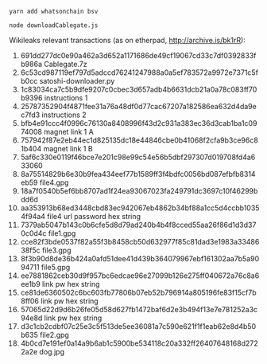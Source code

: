 ```
yarn add whatsonchain bsv

node downloadCablegate.js
```
Wikileaks relevant transactions (as on etherpad, http://archive.is/bk1rR):
1. 691dd277dc0e90a462a3d652a1171686de49cf19067cd33c7df0392833fb986a Cablegate.7z
2. 6c53cd987119ef797d5adccd76241247988a0a5ef783572a9972e7371c5fb0cc satoshi-downloader.py
3. 1c83034ca7c5b9dfe9207c0cbec3d657adb4b6631dcb21a0a78c083ff70b9396 instructions 1
4. 25787352904f4871fee31a76a48df0d77cac67207a182586ea632d4da9ec7fd3 instructions 2
5. bfb4e91ccc4f0996c76130a8408996f43d2c931a383ec36d3cab1ba1c0974008 magnet link 1 A
6. 757942f87e2eb44ec1d825135dc18e44846cbe0b41068f2cfa9b3ce96c81b404 magnet link 1 B
7. 5af6c330e0119f46bce7e201c98e99c54e56b5dbf297307d019708fd4a633060 
8. 8a75514829b6e30b9fea434eef77b1589ff3f4bdfc0056bd087efbfb8314eb59 file4.gpg
9. 18a7f0540b5ef6bb8707ad1f24ea93067023fa249791dc3697c10f46299bdd6d
10. aa353913b68ed3448cbd83ec942067eb4862b34bf88a1cc5d4ccbb10354f94a4 file4 url password hex string
11. 7379ab5047b143c0b6cfe5d8d79ad240b4b4f8cced55aa26f86d1d3d370c0d4c file1.gpg
12. cce82f3bde0537f82a55f3b8458cb50d632977f85c81dad3e1983a3348638f5c file3.gpg
13. 8f3b90d8de36b424a0afd51dee41d439b364079967ebf161302aa7b5a9094711 file5.gpg
14. ee7881862ceb30d9f957bc6edcae96e27099b126e275ff040672a76c8a6ee1b9 link pw hex string
15. ce81de6360502c6bc603fb77806b07eb52b796914a805196fe83f15cf7b8ff06 link pw hex string
16. 57065d22d9d6b26fe05d58d627fb1472baf6d2e3b494f13e7e781252a3c94e8d link pw hex string
17. d3c1cb2cdbf07c25e3c5f513de5ee36081a7c590e621f1f1eab62e8d4b50b635 file2.gpg
18. 4b0cd7e191ef0a14a9b6ab1c5900be534118c20a332ff26407648168d2722a2e dog.jpg

